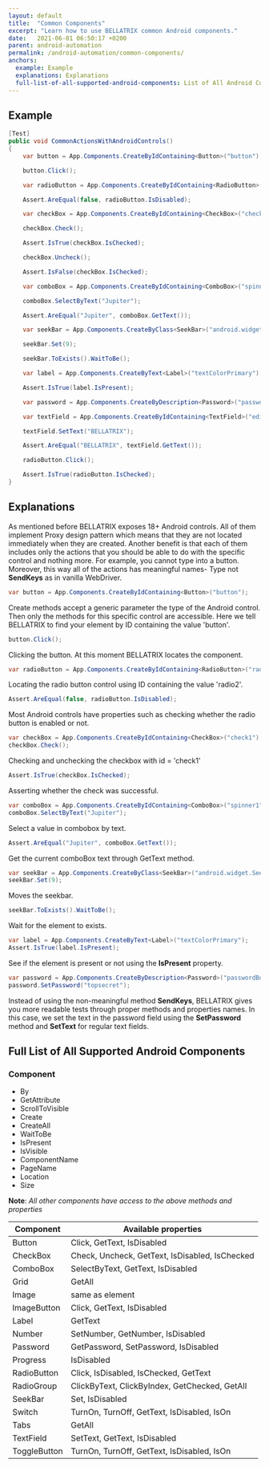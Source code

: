 ```yaml
---
layout: default
title:  "Common Components"
excerpt: "Learn how to use BELLATRIX common Android components."
date:   2021-06-01 06:50:17 +0200
parent: android-automation
permalink: /android-automation/common-components/
anchors:
  example: Example
  explanations: Explanations
  full-list-of-all-supported-android-components: List of All Android Components
---
```

Example
-------
```csharp
[Test]
public void CommonActionsWithAndroidControls()
{
    var button = App.Components.CreateByIdContaining<Button>("button");

    button.Click();

    var radioButton = App.Components.CreateByIdContaining<RadioButton>("radio2");

    Assert.AreEqual(false, radioButton.IsDisabled);

    var checkBox = App.Components.CreateByIdContaining<CheckBox>("check1");

    checkBox.Check();

    Assert.IsTrue(checkBox.IsChecked);

    checkBox.Uncheck();

    Assert.IsFalse(checkBox.IsChecked);

    var comboBox = App.Components.CreateByIdContaining<ComboBox>("spinner1");

    comboBox.SelectByText("Jupiter");

    Assert.AreEqual("Jupiter", comboBox.GetText());

    var seekBar = App.Components.CreateByClass<SeekBar>("android.widget.SeekBar");

    seekBar.Set(9);

    seekBar.ToExists().WaitToBe();

    var label = App.Components.CreateByText<Label>("textColorPrimary");

    Assert.IsTrue(label.IsPresent);

    var password = App.Components.CreateByDescription<Password>("passwordBox");

    var textField = App.Components.CreateByIdContaining<TextField>("edit");

    textField.SetText("BELLATRIX");

    Assert.AreEqual("BELLATRIX", textField.GetText());

    radioButton.Click();

    Assert.IsTrue(radioButton.IsChecked);
}
```

Explanations
------------
As mentioned before BELLATRIX exposes 18+ Android controls. All of them implement Proxy design pattern which means that they are not located immediately when they are created. Another benefit is that each of them includes only the actions that you should be able to do with the specific control and nothing more. For example, you cannot type into a button. Moreover, this way all of the actions has meaningful names- Type not **SendKeys** as in vanilla WebDriver.
```csharp
var button = App.Components.CreateByIdContaining<Button>("button");
```
Create methods accept a generic parameter the type of the Android control. Then only the methods for this specific control are accessible. Here we tell BELLATRIX to find your element by ID containing the value 'button'.
```csharp
button.Click();
```
Clicking the button. At this moment BELLATRIX locates the component.
```csharp
var radioButton = App.Components.CreateByIdContaining<RadioButton>("radio2");
```
Locating the radio button control using ID containing the value 'radio2'.
```csharp
Assert.AreEqual(false, radioButton.IsDisabled);
```
Most Android controls have properties such as checking whether the radio button is enabled or not.
```csharp
var checkBox = App.Components.CreateByIdContaining<CheckBox>("check1");
checkBox.Check();
```
Checking and unchecking the checkbox with id = 'check1'
```csharp
Assert.IsTrue(checkBox.IsChecked);
```
Asserting whether the check was successful.
```csharp
var comboBox = App.Components.CreateByIdContaining<ComboBox>("spinner1");
comboBox.SelectByText("Jupiter");
```
Select a value in combobox by text.
```csharp
Assert.AreEqual("Jupiter", comboBox.GetText());
```
Get the current comboBox text through GetText method.
```csharp
var seekBar = App.Components.CreateByClass<SeekBar>("android.widget.SeekBar");
seekBar.Set(9);
```
Moves the seekbar.
```csharp
seekBar.ToExists().WaitToBe();
```
Wait for the element to exists.
```csharp
var label = App.Components.CreateByText<Label>("textColorPrimary");
Assert.IsTrue(label.IsPresent);
```
See if the element is present or not using the **IsPresent** property.
```csharp
var password = App.Components.CreateByDescription<Password>("passwordBox");
password.SetPassword("topsecret");
```
Instead of using the non-meaningful method **SendKeys**, BELLATRIX gives you more readable tests through proper methods and properties names. In this case, we set the text in the password field using the **SetPassword** method and **SetText** for regular text fields.

Full List of All Supported Android Components
---------------------------------------
### Component ###
- By
- GetAttribute
- ScrollToVisible
- Create
- CreateAll
- WaitToBe
- IsPresent
- IsVisible
- ComponentName
- PageName
- Location
- Size

**Note**: *All other components have access to the above methods and properties*

Component | Available properties
------------ | -------------
Button | Click, GetText, IsDisabled
CheckBox | Check, Uncheck, GetText, IsDisabled, IsChecked
ComboBox | SelectByText, GetText, IsDisabled
Grid<TComponent> | GetAll
Image | same as element
ImageButton | Click, GetText, IsDisabled
Label | GetText
Number | SetNumber, GetNumber, IsDisabled
Password | GetPassword, SetPassword, IsDisabled
Progress | IsDisabled
RadioButton | Click, IsDisabled, IsChecked, GetText
RadioGroup | ClickByText, ClickByIndex, GetChecked, GetAll
SeekBar | Set, IsDisabled
Switch | TurnOn, TurnOff, GetText, IsDisabled, IsOn
Tabs<TComponent> | GetAll
TextField | SetText, GetText, IsDisabled
ToggleButton | TurnOn, TurnOff, GetText, IsDisabled, IsOn